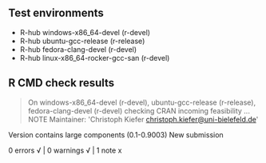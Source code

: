 ## Test environments
- R-hub windows-x86_64-devel (r-devel)
- R-hub ubuntu-gcc-release (r-release)
- R-hub fedora-clang-devel (r-devel)
- R-hub linux-x86_64-rocker-gcc-san (r-devel)

## R CMD check results
> On windows-x86_64-devel (r-devel), ubuntu-gcc-release (r-release), fedora-clang-devel (r-devel)
  checking CRAN incoming feasibility ... NOTE
  Maintainer: 'Christoph Kiefer <christoph.kiefer@uni-bielefeld.de>'
  
  
  Version contains large components (0.1-0.9003)
  New submission

0 errors √ | 0 warnings √ | 1 note x
